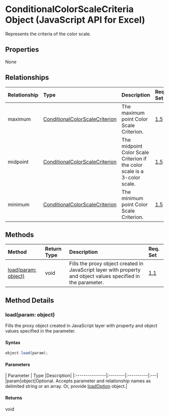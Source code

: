 # ConditionalColorScaleCriteria Object (JavaScript API for Excel)

Represents the criteria of the color scale.

## Properties

None

## Relationships
| Relationship | Type	|Description| Req. Set|
|:---------------|:--------|:----------|:----|
|maximum|[ConditionalColorScaleCriterion](conditionalcolorscalecriterion.md)|The maximum point Color Scale Criterion.|[1.5](../requirement-sets/excel-api-requirement-sets.md)|
|midpoint|[ConditionalColorScaleCriterion](conditionalcolorscalecriterion.md)|The midpoint Color Scale Criterion if the color scale is a 3-color scale.|[1.5](../requirement-sets/excel-api-requirement-sets.md)|
|minimum|[ConditionalColorScaleCriterion](conditionalcolorscalecriterion.md)|The minimum point Color Scale Criterion.|[1.5](../requirement-sets/excel-api-requirement-sets.md)|

## Methods

| Method		   | Return Type	|Description| Req. Set|
|:---------------|:--------|:----------|:----|
|[load(param: object)](#loadparam-object)|void|Fills the proxy object created in JavaScript layer with property and object values specified in the parameter.|[1.1](../requirement-sets/excel-api-requirement-sets.md)|

## Method Details


### load(param: object)
Fills the proxy object created in JavaScript layer with property and object values specified in the parameter.

#### Syntax
```js
object.load(param);
```

#### Parameters
| Parameter	   | Type	|Description|
|:---------------|:--------|:----------|:---|
|param|object|Optional. Accepts parameter and relationship names as delimited string or an array. Or, provide [loadOption](loadoption.md) object.|

#### Returns
void
